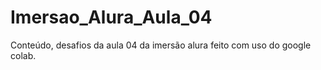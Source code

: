 # Imersao_Alura_Aula_04
Conteúdo, desafios da aula 04 da imersão alura feito com uso do google colab.
